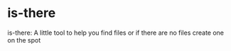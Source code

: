 # is-there
is-there: A little tool to help you find files or if there are no files create one on the spot
